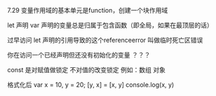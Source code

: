 7.29
变量作用域的基本单元是function，创建一个块作用域



let  声明 
var 声明的变量总是归属于包含函数（即全局，如果在最顶层的话）


过早访问 let 声明的引用导致的这个referenceerror 叫做临时死亡区错误 

你在访问一个已经声明但还没有初始化的变量  ？？？


const 是对赋值做锁定  不对值的改变锁定  例如：数组 对象 


格式化后
var x = 10,
  y = 20;
[y, x] = [x, y]
console.log(x, y)

